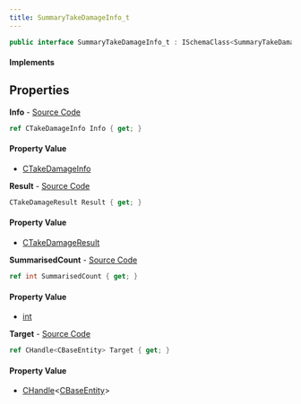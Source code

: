 ```yaml
---
title: SummaryTakeDamageInfo_t
---
```


```csharp
public interface SummaryTakeDamageInfo_t : ISchemaClass<SummaryTakeDamageInfo_t>, ISchemaField, ISchemaClass, INativeHandle
```

#### Implements

## Properties

**Info** - [Source Code](https://github.com/swiftly-solution/swiftlys2/blob/main/managed/src/SwiftlyS2.Generated/Schemas/Interfaces/SummaryTakeDamageInfo_t.cs#L18)

```csharp
ref CTakeDamageInfo Info { get; }
```

#### Property Value

- [CTakeDamageInfo](/docs/api/shared/natives/ctakedamageinfo)

**Result** - [Source Code](https://github.com/swiftly-solution/swiftlys2/blob/main/managed/src/SwiftlyS2.Generated/Schemas/Interfaces/SummaryTakeDamageInfo_t.cs#L20)

```csharp
CTakeDamageResult Result { get; }
```

#### Property Value

- [CTakeDamageResult](/docs/api/shared/schemadefinitions/ctakedamageresult)

**SummarisedCount** - [Source Code](https://github.com/swiftly-solution/swiftlys2/blob/main/managed/src/SwiftlyS2.Generated/Schemas/Interfaces/SummaryTakeDamageInfo_t.cs#L16)

```csharp
ref int SummarisedCount { get; }
```

#### Property Value

- [int](https://learn.microsoft.com/dotnet/api/system.int32)

**Target** - [Source Code](https://github.com/swiftly-solution/swiftlys2/blob/main/managed/src/SwiftlyS2.Generated/Schemas/Interfaces/SummaryTakeDamageInfo_t.cs#L22)

```csharp
ref CHandle<CBaseEntity> Target { get; }
```

#### Property Value

- [CHandle](/docs/api/shared/natives/chandle-1)<[CBaseEntity](/docs/api/shared/schemadefinitions/cbaseentity)>

